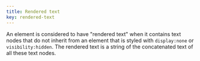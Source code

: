```yaml
---
title: Rendered text
key: rendered-text
---
```


An element is considered to have "rendered text" when it contains text nodes that do not inherit from an element that is styled with `display:none` or `visibility:hidden`. The rendered text is a string of the concatenated text of all these text nodes.
